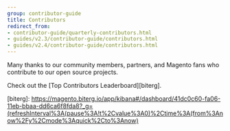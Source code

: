 ```yaml
---
group: contributor-guide
title: Contributors
redirect_from:
- contributor-guide/quarterly-contributors.html
- guides/v2.3/contributor-guide/contributors.html
- guides/v2.4/contributor-guide/contributors.html
---
```


Many thanks to our community members, partners, and Magento fans who contribute to our open source projects.

Check out the [Top Contributors Leaderboard][biterg].

<!-- Link definitions -->
[biterg]: https://magento.biterg.io/app/kibana#/dashboard/41dc0c60-fa06-11eb-bbaa-dd6ca6f8fda8?_g=(refreshInterval%3A(pause%3A!t%2Cvalue%3A0)%2Ctime%3A(from%3Anow%2Fy%2Cmode%3Aquick%2Cto%3Anow)